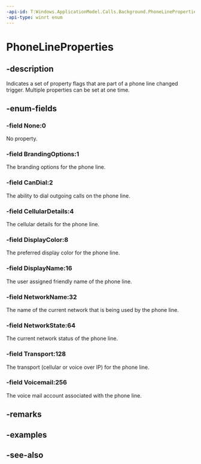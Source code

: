 ```yaml
---
-api-id: T:Windows.ApplicationModel.Calls.Background.PhoneLineProperties
-api-type: winrt enum
---
```


<!-- Enumeration syntax
public enum Windows.ApplicationModel.Calls.Background.PhoneLineProperties : uint
-->

# PhoneLineProperties

## -description
Indicates a set of property flags that are part of a phone line changed trigger. Multiple properties can be set at one time.

## -enum-fields
### -field None:0
No property.

### -field BrandingOptions:1
The branding options for the phone line.

### -field CanDial:2
The ability to dial outgoing calls on the phone line.

### -field CellularDetails:4
The cellular details for the phone line.

### -field DisplayColor:8
The preferred display color for the phone line.

### -field DisplayName:16
The user assigned friendly name of the phone line.

### -field NetworkName:32
The name of the current network that is being used by the phone line.

### -field NetworkState:64
The current network status of the phone line.

### -field Transport:128
The transport (cellular or voice over IP) for the phone line.

### -field Voicemail:256
The voice mail account associated with the phone line.


## -remarks

## -examples

## -see-also